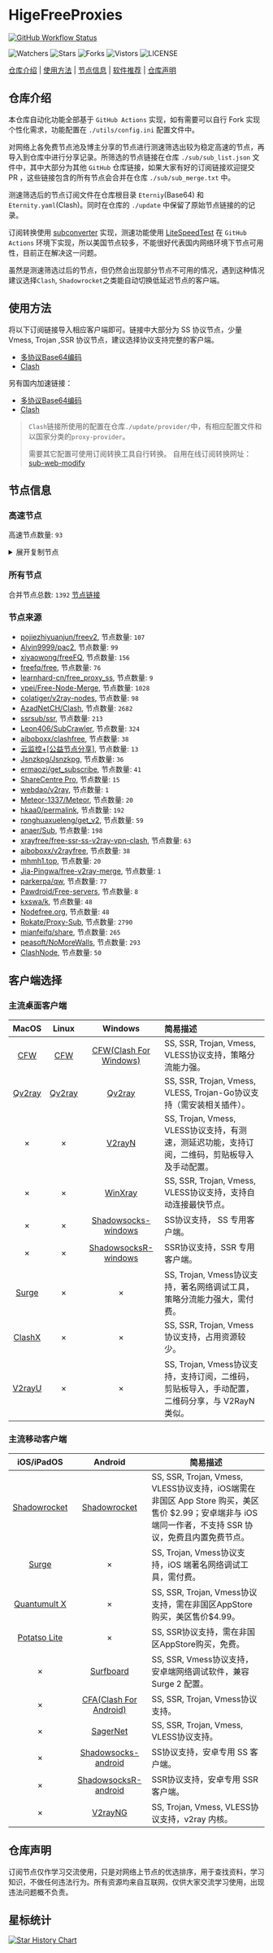 # HigeFreeProxies
[![GitHub Workflow Status](https://github.com/baipiao250/HigeFreeProxies/actions/workflows/get-proxies.yml/badge.svg)](https://github.com/baipiao250/HigeFreeProxies/actions/workflows/get-proxies.yml) 

![Watchers](https://img.shields.io/github/watchers/baipiao250/HigeFreeProxies) ![Stars](https://img.shields.io/github/stars/baipiao250/HigeFreeProxies) ![Forks](https://img.shields.io/github/forks/baipiao250/HigeFreeProxies) ![Vistors](https://visitor-badge.laobi.icu/badge?page_id=baipiao250.HigeFreeProxies) ![LICENSE](https://img.shields.io/badge/license-CC%20BY--SA%204.0-green.svg)

[仓库介绍](https://github.com/baipiao250/HigeFreeProxies#仓库介绍) | [使用方法](https://github.com/baipiao250/HigeFreeProxies#使用方法) | [节点信息](https://github.com/baipiao250/HigeFreeProxies#节点信息) | [软件推荐](https://github.com/baipiao250/HigeFreeProxies#客户端选择) | [仓库声明](https://github.com/baipiao250/HigeFreeProxies#仓库声明)

## 仓库介绍
本仓库自动化功能全部基于 `GitHub Actions` 实现，如有需要可以自行 Fork 实现个性化需求，功能配置在 `./utils/config.ini` 配置文件中。

对网络上各免费节点池及博主分享的节点进行测速筛选出较为稳定高速的节点，再导入到仓库中进行分享记录。所筛选的节点链接在仓库 `./sub/sub_list.json` 文件中，其中大部分为其他 `GitHub` 仓库链接，如果大家有好的订阅链接欢迎提交 PR ，这些链接包含的所有节点会合并在仓库 `./sub/sub_merge.txt` 中。

测速筛选后的节点订阅文件在仓库根目录 `Eterniy`(Base64) 和 `Eternity.yaml`(Clash)。同时在仓库的 `./update` 中保留了原始节点链接的的记录。

订阅转换使用 [subconverter](https://github.com/tindy2013/subconverter) 实现，测速功能使用 [LiteSpeedTest](https://github.com/xxf098/LiteSpeedTest) 在 `GitHub Actions` 环境下实现，所以美国节点较多，不能很好代表国内网络环境下节点可用性，目前正在解决这一问题。

虽然是测速筛选过后的节点，但仍然会出现部分节点不可用的情况，遇到这种情况建议选择`Clash`, `Shadowrocket`之类能自动切换低延迟节点的客户端。

## 使用方法
将以下订阅链接导入相应客户端即可。链接中大部分为 SS 协议节点，少量 Vmess, Trojan ,SSR 协议节点，建议选择协议支持完整的客户端。

- [多协议Base64编码](https://raw.githubusercontent.com/baipiao250/HigeFreeProxies/master/Eternity)
- [Clash](https://raw.githubusercontent.com/baipiao250/HigeFreeProxies/master/Eternity.yaml)

另有国内加速链接：

- [多协议Base64编码](https://fastly.jsdelivr.net/gh/baipiao250/HigeFreeProxies@master/Eternity)
- [Clash](https://fastly.jsdelivr.net/gh/baipiao250/HigeFreeProxies@master/Eternity.yaml)

>`Clash`链接所使用的配置在仓库`./update/provider/`中，有相应配置文件和以国家分类的`proxy-provider`。
>
>需要其它配置可使用订阅转换工具自行转换。
>自用在线订阅转换网址：[sub-web-modify](https://sub.v1.mk/)

## 节点信息
### 高速节点
高速节点数量: `93`
<details>
  <summary>展开复制节点</summary>

    vmess://eyJ2IjoiMiIsInBzIjoiSlBfQXphZE5ldF83MiIsImFkZCI6IjE2OC4xMzguMjA3LjY2IiwicG9ydCI6IjIxMzY1IiwidHlwZSI6Im5vbmUiLCJpZCI6IjkwNWY5OWIxLWU3YmEtNDVlMC1hZTRkLWIwZmZkZjBhZDI0NSIsImFpZCI6IjAiLCJuZXQiOiJ0Y3AiLCJwYXRoIjoiLyIsImhvc3QiOiIiLCJ0bHMiOiIifQ==
    vmess://eyJ2IjoiMiIsInBzIjoi8J+Hr/Cfh7Ug5pel5pysXzAxMjYwMzUiLCJhZGQiOiIxNTIuNzAuMTAzLjE5NSIsInBvcnQiOiIzNzIwNiIsInR5cGUiOiJub25lIiwiaWQiOiJmZjNmZDA3OC05OWI1LTQ2YjYtOGNkNS1kNDhmZjI3MTcxOWEiLCJhaWQiOiIwIiwibmV0Ijoid3MiLCJwYXRoIjoiLyIsImhvc3QiOiIiLCJ0bHMiOiIifQ==
    trojan://c19d1432-8b3e-4818-8837-3d160cf65908@138.2.45.243:443?allowInsecure=1#JP_AzadNet_77
    vmess://eyJ2IjoiMiIsInBzIjoi8J+HuPCfh6wgW1ZNZXNzXSDwn4e48J+HrCBTR+OAkOS7mOi0ueaOqOiNkO+8mmh0dHBzLy90dC5zYnMvdmlw44CRIDMiLCJhZGQiOiJzZzEtdi5zc2htYXgueHl6IiwicG9ydCI6IjgwIiwidHlwZSI6Im5vbmUiLCJpZCI6ImE3MmJkN2E3LTczMmQtNDZjMS04Mjc0LWJmMTZiY2EzMGU3OCIsImFpZCI6IjAiLCJuZXQiOiJ3cyIsInBhdGgiOiIvdm1lc3MiLCJob3N0Ijoic2cxLXYuc3NobWF4Lnh5eiIsInRscyI6IiJ9
    vmess://eyJ2IjoiMiIsInBzIjoi8J+HuPCfh6wgW1ZNZXNzXSDwn4e48J+HrCBTR+OAkOS7mOi0ueaOqOiNkO+8mmh0dHBzLy90dC5zYnMvdmlw44CRIDQiLCJhZGQiOiIxNzIuMTA0LjE2Ny4yNDAiLCJwb3J0IjoiNzIwNCIsInR5cGUiOiJub25lIiwiaWQiOiI5YzUyNzc2Yi00YjAxLTRhZTYtOWY3ZC0yNWNkNDcyNWUxM2MiLCJhaWQiOiIwIiwibmV0Ijoid3MiLCJwYXRoIjoiL3NnMSIsImhvc3QiOiIiLCJ0bHMiOiIifQ==
    trojan://shenmegui@37.123.196.225:28893?allowInsecure=1#HK_37.123.196.225_01212023d0d3-28trojan
    vmess://eyJ2IjoiMiIsInBzIjoiSlBfQXphZE5ldF83OCIsImFkZCI6IjE0MS4xNDcuMTg1LjEwMCIsInBvcnQiOiIxOTA0OCIsInR5cGUiOiJub25lIiwiaWQiOiJjMWFjMzU3ZC0zNjE5LTQzYWUtZGJmNS1kMjAxYTVhODJiMjciLCJhaWQiOiIwIiwibmV0IjoidGNwIiwicGF0aCI6Ii8iLCJob3N0IjoiIiwidGxzIjoiIn0=
    ss://YWVzLTI1Ni1jZmI6ZUlXMERuazY5NDU0ZTZuU3d1c3B2OURtUzIwMXRRMEQ@139.162.5.19:8099#SG_AzadNet_12
    vmess://eyJ2IjoiMiIsInBzIjoiU0dfQXphZE5ldF8yOSIsImFkZCI6IjEyOS4xNTAuNDQuNjQiLCJwb3J0IjoiNDYwNzUiLCJ0eXBlIjoibm9uZSIsImlkIjoiZGEyNTdlNzMtZjAyYi00NWFiLTk5MTYtN2JhZjE1NGM0N2EzIiwiYWlkIjoiMCIsIm5ldCI6IndzIiwicGF0aCI6Ii9qaG5kc21sYW5qMTEyMjMiLCJob3N0IjoiIiwidGxzIjoiIn0=
    vmess://eyJ2IjoiMiIsInBzIjoi8J+HsPCfh7cg6Z+p5Zu9XzAxMjIwNDYiLCJhZGQiOiIxNS4xNjUuMjAzLjE4OSIsInBvcnQiOiI0MjI2OSIsInR5cGUiOiJub25lIiwiaWQiOiIxZTI1ZTZkYy1mODk1LTRjOTYtZjk2My1jNWUwZTEwYzE3YWQiLCJhaWQiOiIwIiwibmV0IjoidGNwIiwicGF0aCI6Ii9qaG5kc21sYW5qMTEyMjMiLCJob3N0IjoiIiwidGxzIjoiIn0=
    vmess://eyJ2IjoiMiIsInBzIjoi8J+HuPCfh6wg5paw5Yqg5Z2hXzAxMjYwOTkiLCJhZGQiOiIxMy4yMTMuNDUuMTcyIiwicG9ydCI6IjI2NzA0IiwidHlwZSI6Im5vbmUiLCJpZCI6Ijk1YWIwYWU4LTYzYTQtNGYxNy1jZDYwLWZkMTdkNTc5NDg5YSIsImFpZCI6IjAiLCJuZXQiOiJ0Y3AiLCJwYXRoIjoiL2pobmRzbWxhbmoxMTIyMyIsImhvc3QiOiIiLCJ0bHMiOiIifQ==
    vmess://eyJ2IjoiMiIsInBzIjoi8J+HsPCfh7cg6Z+p5Zu9XzAxMjYwMTEiLCJhZGQiOiIxMy4xMjUuMjM3LjExMiIsInBvcnQiOiI0NTg2OSIsInR5cGUiOiJub25lIiwiaWQiOiI2Y2E5NjM1MS1kNGNlLTQ4ZDMtZTAyZC03YWJlN2M0ZjU0ZmUiLCJhaWQiOiIwIiwibmV0IjoidGNwIiwicGF0aCI6Ii9qaG5kc21sYW5qMTEyMjMiLCJob3N0IjoiIiwidGxzIjoiIn0=
    vmess://eyJ2IjoiMiIsInBzIjoi8J+HuPCfh6wg5paw5Yqg5Z2hXzAxMjY3MTciLCJhZGQiOiIxNzYuOTcuNjQuMTk4IiwicG9ydCI6IjQ0MyIsInR5cGUiOiJub25lIiwiaWQiOiI2NDE2ZjhjNi04ZGIxLTRiNTktYTBhZi0wOWQ1OGQ3ZWIxOWIiLCJhaWQiOiIwIiwibmV0Ijoid3MiLCJwYXRoIjoiLyIsImhvc3QiOiIiLCJ0bHMiOiIifQ==
    vmess://eyJ2IjoiMiIsInBzIjoi8J+Hr/Cfh7Ug5pel5pysXzAxMjYxMzAiLCJhZGQiOiI1Mi4xOTIuMzQuMjMxIiwicG9ydCI6IjQyODczIiwidHlwZSI6Im5vbmUiLCJpZCI6IjhlN2RiYzVjLWRiZmQtNDhiMS05NmY5LWU3NDE2ZTY3NTJjMSIsImFpZCI6IjAiLCJuZXQiOiJ0Y3AiLCJwYXRoIjoiLyIsImhvc3QiOiIiLCJ0bHMiOiIifQ==
    vmess://eyJ2IjoiMiIsInBzIjoi8J+HsPCfh7cg6Z+p5Zu9XzAxMjYwNDMiLCJhZGQiOiIzLjM4LjE5MC40IiwicG9ydCI6IjQyOTk2IiwidHlwZSI6Im5vbmUiLCJpZCI6IjhiM2RhYWVlLWY0YTktNDU3OS1lMjZhLTcyYTBmNjRjZDNiYSIsImFpZCI6IjAiLCJuZXQiOiJ0Y3AiLCJwYXRoIjoiLyIsImhvc3QiOiIiLCJ0bHMiOiIifQ==
    ss://YWVzLTI1Ni1nY206Y2RCSURWNDJEQ3duZklO@85.208.108.94:8118#JP_AzadNet_83
    ss://YWVzLTI1Ni1nY206Rm9PaUdsa0FBOXlQRUdQ@85.208.108.93:7306#JP_AzadNet_30
    vmess://eyJ2IjoiMiIsInBzIjoi8J+HsPCfh7cg6Z+p5Zu9XzAxMjEwMzQiLCJhZGQiOiIzLjM0Ljk3LjE4NCIsInBvcnQiOiI1NjAxNiIsInR5cGUiOiJub25lIiwiaWQiOiIwNGI3ZDExZi00ZjQ4LTRhM2EtYWJjYy0yMTRkMTAzMjFhODEiLCJhaWQiOiIwIiwibmV0IjoidGNwIiwicGF0aCI6Ii8iLCJob3N0IjoiIiwidGxzIjoiIn0=
    vmess://eyJ2IjoiMiIsInBzIjoi8J+HuPCfh6wg5paw5Yqg5Z2hXzAxMjYxMDIiLCJhZGQiOiIxMzguMi43OC4xOTIiLCJwb3J0IjoiMTA1MTIiLCJ0eXBlIjoibm9uZSIsImlkIjoiNTg3ODFlZWUtYmFiYS02NjY2LWJhYmEtMmNhMGFkYTY1NjhiIiwiYWlkIjoiMCIsIm5ldCI6InRjcCIsInBhdGgiOiIvIiwiaG9zdCI6IiIsInRscyI6IiJ9
    vmess://eyJ2IjoiMiIsInBzIjoi8J+HuPCfh6wg5paw5Yqg5Z2hXzAxMjYwOTEiLCJhZGQiOiIxMTguMTA3LjU3LjE4MCIsInBvcnQiOiIyNzU0MiIsInR5cGUiOiJub25lIiwiaWQiOiIwYzg4YjVmZS1iMTliLTRiMTctOWFiYi05OWEwODI0ZDA0ZjEiLCJhaWQiOiIwIiwibmV0IjoidGNwIiwicGF0aCI6Ii8iLCJob3N0IjoiIiwidGxzIjoiIn0=
    ss://YWVzLTI1Ni1nY206UENubkg2U1FTbmZvUzI3@85.208.108.58:8090#JP_AzadNet_27
    ss://YWVzLTI1Ni1nY206UmV4bkJnVTdFVjVBRHhH@85.208.108.90:7001#JP_AzadNet_109
    ss://YWVzLTI1Ni1nY206WTZSOXBBdHZ4eHptR0M@85.208.108.22:8888#JP_AzadNet_53
    ss://YWVzLTI1Ni1nY206UmV4bkJnVTdFVjVBRHhH@85.208.108.18:7001#JP_AzadNet_23
    ss://YWVzLTI1Ni1nY206ZzVNZUQ2RnQzQ1dsSklk@85.208.108.59:5003#JP_AzadNet_48
    ss://YWVzLTI1Ni1nY206WTZSOXBBdHZ4eHptR0M@85.208.108.60:3306#JP_AzadNet_24
    trojan://a3278882-3614-39cf-a3d6-faefa8c910ab@hk-b.xiaohouzi.club:10105?allowInsecure=1&sni=hk-b.xiaohouzi.club#%F0%9F%87%AD%F0%9F%87%B0%20A----a%E9%A6%99%E6%B8%AF%E7%9B%B4%E8%BF%9E01
    ss://YWVzLTI1Ni1nY206VEV6amZBWXEySWp0dW9T@85.208.108.21:6697#JP_AzadNet_81
    ss://YWVzLTI1Ni1nY206WTZSOXBBdHZ4eHptR0M@85.208.108.19:5000#JP_AzadNet_110
    ss://YWVzLTI1Ni1jZmI6ZUlXMERuazY5NDU0ZTZuU3d1c3B2OURtUzIwMXRRMEQ@139.162.41.174:8099#SG_AzadNet_7
    trojan://64de1de7-e3bb-3dc4-ab04-d1e601e18ac5@hk-b.xiaohouzi.club:10105?allowInsecure=1&sni=hk-b.xiaohouzi.club#%F0%9F%87%AD%F0%9F%87%B0%20%5BTrojan%5D%20%F0%9F%87%AD%F0%9F%87%B0%20HK%E3%80%90%E4%BB%98%E8%B4%B9%E6%8E%A8%E8%8D%90%EF%BC%9Ahttps%2F%2Ftt.sbs%2Fvip%E3%80%91
    vmess://eyJ2IjoiMiIsInBzIjoiSEtfQXphZE5ldF8yMyIsImFkZCI6IjQzLjE1NC4zNC40OSIsInBvcnQiOiIyMzE4MyIsInR5cGUiOiJub25lIiwiaWQiOiJiNDAyYTRhZi0yODVhLTQ2M2UtYzNhNy01M2Y5MWVmZGVjNzgiLCJhaWQiOiIwIiwibmV0IjoidGNwIiwicGF0aCI6Ii8iLCJob3N0IjoiaGstYi54aWFvaG91emkuY2x1YiIsInRscyI6IiJ9
    vmess://eyJ2IjoiMiIsInBzIjoiU0dfQXphZE5ldF8yIiwiYWRkIjoiMTM5Ljk5LjkxLjk1IiwicG9ydCI6IjQ0MyIsInR5cGUiOiJub25lIiwiaWQiOiJjMDE1NjQ1MS00ZWZiLTQ1ZTItODRmYy04ZDMxNWM0NjUwZGIiLCJhaWQiOiIzMiIsIm5ldCI6InRjcCIsInBhdGgiOiIvIiwiaG9zdCI6ImhrLWIueGlhb2hvdXppLmNsdWIiLCJ0bHMiOiIifQ==
    ss://Y2hhY2hhMjAtaWV0Zi1wb2x5MTMwNTpHIXlCd1BXSDNWYW8@148.66.56.99:800#HK_AzadNet_7
    vmess://eyJ2IjoiMiIsInBzIjoi8J+HsPCfh7cg6Z+p5Zu9XzAxMjYwMTMiLCJhZGQiOiIzLjM0LjIuODQiLCJwb3J0IjoiNTI1NTQiLCJ0eXBlIjoibm9uZSIsImlkIjoiOTIwMDJkNDctNTgxNS00YTcxLTk0OWYtYjJhZjE3NDMyMjQ4IiwiYWlkIjoiMCIsIm5ldCI6InRjcCIsInBhdGgiOiIvIiwiaG9zdCI6ImhrLWIueGlhb2hvdXppLmNsdWIiLCJ0bHMiOiIifQ==
    vmess://eyJ2IjoiMiIsInBzIjoi8J+HsPCfh7cg6Z+p5Zu9XzAxMjYwNDAiLCJhZGQiOiIxMy4yMDkuNzIuODciLCJwb3J0IjoiMzYxNDUiLCJ0eXBlIjoibm9uZSIsImlkIjoiMTZhM2JjNWEtYTIyYy00MDkxLWJkOTAtMzE0ZTg3MTc1ZjBhIiwiYWlkIjoiMCIsIm5ldCI6InRjcCIsInBhdGgiOiIvIiwiaG9zdCI6ImhrLWIueGlhb2hvdXppLmNsdWIiLCJ0bHMiOiIifQ==
    trojan://0c6a3341e8d5ab17@103.172.116.196:3389?allowInsecure=1#SG_103.172.116.196_011320236f78-36trojan
    vmess://eyJ2IjoiMiIsInBzIjoi8J+HsPCfh7cg6Z+p5Zu9XzAxMjYwMTgiLCJhZGQiOiIzLjM1LjEzNC4yMCIsInBvcnQiOiI0NDYyOCIsInR5cGUiOiJub25lIiwiaWQiOiI4ZWM3OGY1NC0wNTFiLTRhZjAtODMyNC0wZDkyNWM3NGM1ZTAiLCJhaWQiOiIwIiwibmV0IjoidGNwIiwicGF0aCI6Ii8iLCJob3N0IjoiIiwidGxzIjoiIn0=
    ss://YWVzLTI1Ni1jZmI6YW1hem9uc2tyMDU@43.201.19.179:443#%F0%9F%87%B0%F0%9F%87%B7%20_KR_%E9%9F%A9%E5%9B%BD%202
    ss://YWVzLTI1Ni1jZmI6YW1hem9uc2tyMDU@13.215.51.220:443#%F0%9F%87%B8%F0%9F%87%AC%20_SG_%E6%96%B0%E5%8A%A0%E5%9D%A1_1
    ssr://c2ctYW0zLmVxc3Vuc2hpbmUuY29tOjMyMDAxOm9yaWdpbjphZXMtMjU2LWNmYjp0bHMxLjJfdGlja2V0X2F1dGg6TTJjd1pFaHNTMDFGLz9ncm91cD1VMU5TVUhKdmRtbGtaWEkmcmVtYXJrcz04Si1IdVBDZmg2d2c1cGF3NVlxZzVaMmhJREF3TXcmb2Jmc3BhcmFtPSZwcm90b3BhcmFtPQ
    vmess://eyJ2IjoiMiIsInBzIjoi8J+Hr/Cfh7Ug5pel5pysXzAxMjYwMjMiLCJhZGQiOiIxMDMuMjU0Ljc0LjI5IiwicG9ydCI6IjQ2NDg2IiwidHlwZSI6Im5vbmUiLCJpZCI6ImRmZDAwOTgxLTZlMDQtNDkyYi1hYmU5LWI4YzBjODkzYmQyMSIsImFpZCI6IjAiLCJuZXQiOiJ0Y3AiLCJwYXRoIjoiLyIsImhvc3QiOiIiLCJ0bHMiOiIifQ==
    vmess://eyJ2IjoiMiIsInBzIjoi8J+HuPCfh6wg5paw5Yqg5Z2hXzAxMjY3MTgiLCJhZGQiOiJzZzAzLnd4ZnoubWwiLCJwb3J0IjoiNDMxMjciLCJ0eXBlIjoibm9uZSIsImlkIjoiMmQ5NTdhMDUtYTFiMy00ODNkLWU2ODQtMWIyMzJlNGEwZjMxIiwiYWlkIjoiMCIsIm5ldCI6InRjcCIsInBhdGgiOiIvIiwiaG9zdCI6InNnMDMud3hmei5tbCIsInRscyI6IiJ9
    vmess://eyJ2IjoiMiIsInBzIjoi8J+HrfCfh7Ag6aaZ5rivXzAxMjY3MzUiLCJhZGQiOiJpcGxjLWhrLjE5OTkxMzE0Lnh5eiIsInBvcnQiOiIxMDAxMyIsInR5cGUiOiJub25lIiwiaWQiOiJmNzA3MmRhNS03OGE4LTQ3NWQtODIxZi1kZDlmZWIzYmU1NTUiLCJhaWQiOiIwIiwibmV0IjoidGNwIiwicGF0aCI6Ii8iLCJob3N0IjoiaXBsYy1oay4xOTk5MTMxNC54eXoiLCJ0bHMiOiIifQ==
    vmess://eyJ2IjoiMiIsInBzIjoi8J+HrfCfh7AgMS45N3xISyB5b3V0dWJl6Zi/5Lyf56eR5oqAIDciLCJhZGQiOiJjZi15ZC1kbnMuc2hhcmVjZW50cmUub25saW5lIiwicG9ydCI6IjQ0MyIsInR5cGUiOiJub25lIiwiaWQiOiIyMGU5Mjg4MS01ZmI0LTRiMDUtYmM3Ny01NzkyOTQ3NmRjNjkiLCJhaWQiOiIwIiwibmV0Ijoid3MiLCJwYXRoIjoiL3NoaXJrZXIiLCJob3N0IjoiaGstZ2NvcmUuc2hhcmVjZW50cmUub25saW5lIiwidGxzIjoidGxzIn0=
    vmess://eyJ2IjoiMiIsInBzIjoi8J+HuvCfh7gg576O5Zu9XzAxMjYxMTQiLCJhZGQiOiIxNzMuMjA4LjI0Mi4yMjYiLCJwb3J0IjoiODAiLCJ0eXBlIjoibm9uZSIsImlkIjoiMzc0MGNjMjYtYmQ5NC00NDlkLWFiZDEtM2RhZDZjMDg1NTNmIiwiYWlkIjoiMCIsIm5ldCI6IndzIiwicGF0aCI6Ii8iLCJob3N0IjoiIiwidGxzIjoiIn0=
    vmess://eyJ2IjoiMiIsInBzIjoi8J+HuvCfh7gg576O5Zu9XzAxMjYxODY5IiwiYWRkIjoiMTcyLjY0LjE1NC4xMDIiLCJwb3J0IjoiNDQzIiwidHlwZSI6Im5vbmUiLCJpZCI6IjVmNjRmYTY1LTdiMTQtNDljNS05NTRkLWFhMTVjNmJmY2FjZCIsImFpZCI6IjAiLCJuZXQiOiJ3cyIsInBhdGgiOiIvZG9uZ3RhaXdhbmcuY29tIiwiaG9zdCI6ImNsYXNoNi5zc3ItZnJlZS54eXoiLCJ0bHMiOiJ0bHMifQ==
    vmess://eyJ2IjoiMiIsInBzIjoi8J+HuvCfh7gg576O5Zu9XzAxMjYxODcyIiwiYWRkIjoiMTcyLjY0LjE1My4xNTAiLCJwb3J0IjoiNDQzIiwidHlwZSI6Im5vbmUiLCJpZCI6IjVmNjRmYTY1LTdiMTQtNDljNS05NTRkLWFhMTVjNmJmY2FjZCIsImFpZCI6IjAiLCJuZXQiOiJ3cyIsInBhdGgiOiIvZG9uZ3RhaXdhbmcuY29tIiwiaG9zdCI6ImNsYXNoNi5zc3ItZnJlZS54eXoiLCJ0bHMiOiJ0bHMifQ==
    vmess://eyJ2IjoiMiIsInBzIjoi8J+HuvCfh7ggVVPjgJDku5jotLnmjqjojZDvvJpodHRwcy8vdHQuc2JzL3ZpcOOAkSAxOCIsImFkZCI6Im9wbGcxLnpodWppY24yLmNvbSIsInBvcnQiOiI0NDMiLCJ0eXBlIjoibm9uZSIsImlkIjoiNTZhMjE4OGItMmFiNy00MDJjLWI5YjgtMzQ4NDdmZGYwOTU4IiwiYWlkIjoiMCIsIm5ldCI6IndzIiwicGF0aCI6Ii81UU5ST1NSViIsImhvc3QiOiJvcGxnMS56aHVqaWNuMi5jb20iLCJ0bHMiOiJ0bHMifQ==
    vmess://eyJ2IjoiMiIsInBzIjoi8J+HuvCfh7gg576O5Zu9KOayueeuoeegtOino+i1hOa6kOWQmykgMzciLCJhZGQiOiIxNzIuNjcuMTY0LjEyMyIsInBvcnQiOiI0NDMiLCJ0eXBlIjoibm9uZSIsImlkIjoiYzVhMmQ3YjgtYmY4NC00Zjk3LTg1NzctYjliODdmMmJhYWY3IiwiYWlkIjoiMCIsIm5ldCI6IndzIiwicGF0aCI6Ii9BVUlLTjhBVSIsImhvc3QiOiJvcGxnMS5jZmNkbjIueHl6IiwidGxzIjoidGxzIn0=
    vmess://eyJ2IjoiMiIsInBzIjoi8J+HuvCfh7ggaHR0cHMvL2dpdGh1Yi5jb20vQWx2aW45OTk5L25ldy1wYWMvd2lraSBjbGFzaCBpcDEg5rSb5p2J55+2MS0xMENETiIsImFkZCI6IjE0MS4xMDEuMTE1LjMwIiwicG9ydCI6IjQ0MyIsInR5cGUiOiJub25lIiwiaWQiOiI0MGQ0OTZhNi1jZWViLTQwOTYtYmFlYi00Y2M1MmIyMDU2MjEiLCJhaWQiOiIwIiwibmV0Ijoid3MiLCJwYXRoIjoiL0VDVENKMERGIiwiaG9zdCI6ImxnMS50cnVtcDIwMjMudXMiLCJ0bHMiOiJ0bHMifQ==
    vmess://eyJ2IjoiMiIsInBzIjoi8J+HuvCfh7ggaHR0cHMvL2dpdGh1Yi5jb20vQWx2aW45OTk5L25ldy1wYWMvd2lraSBjbGFzaCBpcDEg5rSb5p2J55+2MS0xMkNETiIsImFkZCI6IjE5MC45My4yNDQuMiIsInBvcnQiOiI0NDMiLCJ0eXBlIjoibm9uZSIsImlkIjoiNDBkNDk2YTYtY2VlYi00MDk2LWJhZWItNGNjNTJiMjA1NjIxIiwiYWlkIjoiMCIsIm5ldCI6IndzIiwicGF0aCI6Ii9FQ1RDSjBERiIsImhvc3QiOiJsZzEudHJ1bXAyMDIzLnVzIiwidGxzIjoidGxzIn0=
    vmess://eyJ2IjoiMiIsInBzIjoi8J+HuvCfh7ggLee+juWbvS0xNi4xNjMuOTUuMTI3IiwiYWRkIjoiMTYuMTYzLjk1LjEyNyIsInBvcnQiOiIzMjgyNSIsInR5cGUiOiJub25lIiwiaWQiOiI0Y2Q2OWY1Mi00NDQxLTQ0ZWItZDRmNC1mYWE5NzdkNmQ0NzYiLCJhaWQiOiIwIiwibmV0IjoidGNwIiwicGF0aCI6Ii9FQ1RDSjBERiIsImhvc3QiOiJsZzEudHJ1bXAyMDIzLnVzIiwidGxzIjoiIn0=
    vmess://eyJ2IjoiMiIsInBzIjoi8J+HuvCfh7gg576O5Zu9KOayueeuoeegtOino+i1hOa6kOWQmykgMzQiLCJhZGQiOiIxOTguNDEuMjA4LjIwMCIsInBvcnQiOiI4MCIsInR5cGUiOiJub25lIiwiaWQiOiJjNjc0N2RhNC1mYjJlLTRhMmEtYmRiNy04NjE0YmRkNmIwYjMiLCJhaWQiOiIwIiwibmV0Ijoid3MiLCJwYXRoIjoiL3NzaGtpdC8xNzM2OTYwMTExLzYzYjFhZjdhNWY0M2YvIiwiaG9zdCI6InNnMy12MnJheS5zc2hraXQub3JnIiwidGxzIjoiIn0=
    vmess://eyJ2IjoiMiIsInBzIjoi8J+HuvCfh7gg576O5Zu9KOayueeuoeegtOino+i1hOa6kOWQmykgMjAiLCJhZGQiOiIyMDkuMjA5LjExMi4yNyIsInBvcnQiOiI0NDMiLCJ0eXBlIjoibm9uZSIsImlkIjoiYzhiZWM4OTktNTQzNS00ZjU5LWE0MDYtOTgzNzA5MGVmZWNiIiwiYWlkIjoiMCIsIm5ldCI6IndzIiwicGF0aCI6Ii9zZHgudXMiLCJob3N0IjoiamhydXMwMS5pZjY4LmNvbSIsInRscyI6InRscyJ9
    vmess://eyJ2IjoiMiIsInBzIjoi8J+HuvCfh7gg576O5Zu9XzAxMjIxODEiLCJhZGQiOiIxOC4yMzYuMTE4LjgyIiwicG9ydCI6IjQ3MTU3IiwidHlwZSI6Im5vbmUiLCJpZCI6IjNjY2IxMmJjLTI3MTYtNGRhNi1jZmI1LTU5NWQ3YmViMmMyMCIsImFpZCI6IjAiLCJuZXQiOiJ0Y3AiLCJwYXRoIjoiL3NkeC51cyIsImhvc3QiOiJqaHJ1czAxLmlmNjguY29tIiwidGxzIjoiIn0=
    vmess://eyJ2IjoiMiIsInBzIjoi8J+HuvCfh7gg576O5Zu9KOayueeuoeegtOino+i1hOa6kOWQmykgMzYiLCJhZGQiOiIxOTguNDEuMjAzLjUiLCJwb3J0IjoiNDQzIiwidHlwZSI6Im5vbmUiLCJpZCI6IjQ2MTI2MThjLTI0Y2QtNDM3OS05OTI0LWNmZGYzZDYxZmE1YSIsImFpZCI6IjAiLCJuZXQiOiJ3cyIsInBhdGgiOiIvSVlLTEQ1M00iLCJob3N0Ijoib3BmcjEudjJyYXlmcmVlMS54eXoiLCJ0bHMiOiJ0bHMifQ==
    vmess://eyJ2IjoiMiIsInBzIjoi8J+HuvCfh7ggaHR0cHMvL2dpdGh1Yi5jb20vQWx2aW45OTk5L25ldy1wYWMvd2lraSBjbGFzaCBpcDEg5rSb5p2J55+2Mi00Q0ROIiwiYWRkIjoiMjAzLjMwLjE5MC4xOTEiLCJwb3J0IjoiNDQzIiwidHlwZSI6Im5vbmUiLCJpZCI6IjU2YTIxODhiLTJhYjctNDAyYy1iOWI4LTM0ODQ3ZmRmMDk1OCIsImFpZCI6IjAiLCJuZXQiOiJ3cyIsInBhdGgiOiIvNVFOUk9TUlYiLCJob3N0Ijoib3BsZzEuemh1amljbjIuY29tIiwidGxzIjoidGxzIn0=
    vmess://eyJ2IjoiMiIsInBzIjoi8J+HuvCfh7gg576O5Zu9XzAxMjY4MTQiLCJhZGQiOiI2OS44Ny4yMTYuMTczIiwicG9ydCI6IjY1NTI5IiwidHlwZSI6Im5vbmUiLCJpZCI6ImNkOGE4YzNjLTYxNDMtNGM1ZC1hYjgwLTI0MDY1YzIyYmM5ZSIsImFpZCI6IjAiLCJuZXQiOiJ3cyIsInBhdGgiOiIvIiwiaG9zdCI6IiIsInRscyI6IiJ9
    ss://Y2hhY2hhMjAtaWV0Zi1wb2x5MTMwNTpHIXlCd1BXSDNWYW8@5.188.0.151:800#US_AzadNet_272
    ss://YWVzLTI1Ni1nY206WEtGS2wyclVMaklwNzQ@167.88.61.119:8009#US_AzadNet_115
    ss://YWVzLTI1Ni1nY206a0RXdlhZWm9UQmNHa0M0@38.114.114.104:8881#US_AzadNet_234
    ss://YWVzLTI1Ni1nY206a0RXdlhZWm9UQmNHa0M0@38.91.102.125:8881#US_AzadNet_344
    ss://Y2hhY2hhMjAtaWV0Zi1wb2x5MTMwNTpHIXlCd1BXSDNWYW8@38.68.134.196:806#US_AzadNet_68
    ss://YWVzLTI1Ni1nY206UENubkg2U1FTbmZvUzI3@38.75.136.34:8090#US_AzadNet_22
    ss://YWVzLTI1Ni1nY206Y2RCSURWNDJEQ3duZklO@38.68.134.9:8119#US_AzadNet_30
    ss://YWVzLTI1Ni1nY206UENubkg2U1FTbmZvUzI3@38.143.66.55:8091#US_AzadNet_17
    ss://YWVzLTI1Ni1nY206ZmFCQW9ENTRrODdVSkc3@167.88.62.62:2375#US_AzadNet_131
    vmess://eyJ2IjoiMiIsInBzIjoi5pyq55+lXzAxMjYyMDQiLCJhZGQiOiIxNDEuMTAxLjExNC4xNTAiLCJwb3J0IjoiNDQzIiwidHlwZSI6Im5vbmUiLCJpZCI6IjVmNjRmYTY1LTdiMTQtNDljNS05NTRkLWFhMTVjNmJmY2FjZCIsImFpZCI6IjAiLCJuZXQiOiJ3cyIsInBhdGgiOiIvZG9uZ3RhaXdhbmcuY29tIiwiaG9zdCI6ImNsYXNoNi5zc3ItZnJlZS54eXoiLCJ0bHMiOiJ0bHMifQ==
    vmess://eyJ2IjoiMiIsInBzIjoi8J+HuvCfh7ggaHR0cHMvL2dpdGh1Yi5jb20vQWx2aW45OTk5L25ldy1wYWMvd2lraSBjbGFzaCBpcDEg5rSb5p2J55+2NC0xIiwiYWRkIjoid3Z2d3cuY29tIiwicG9ydCI6IjQ0MyIsInR5cGUiOiJub25lIiwiaWQiOiJjNWEyZDdiOC1iZjg0LTRmOTctODU3Ny1iOWI4N2YyYmFhZjciLCJhaWQiOiIwIiwibmV0Ijoid3MiLCJwYXRoIjoiL0FVSUtOOEFVIiwiaG9zdCI6Im9wbGcxLmNmY2RuMi54eXoiLCJ0bHMiOiJ0bHMifQ==
    vmess://eyJ2IjoiMiIsInBzIjoi8J+Hq/Cfh7cg5rOV5Zu9XzAxMjYxMDciLCJhZGQiOiIxNDEuMTEuNDUuMTE2IiwicG9ydCI6IjU0NDQ0IiwidHlwZSI6Im5vbmUiLCJpZCI6ImQ4N2IwN2RiLTkxOWUtNDRkOC1lYWYwLWVlNjE0OGY2Yzg3MSIsImFpZCI6IjAiLCJuZXQiOiJ3cyIsInBhdGgiOiIvIiwiaG9zdCI6IiIsInRscyI6IiJ9
    vmess://eyJ2IjoiMiIsInBzIjoi8J+HuvCfh7ggaHR0cHMvL2dpdGh1Yi5jb20vQWx2aW45OTk5L25ldy1wYWMvd2lraSBjbGFzaCBpcDEg5rSb5p2J55+2MS05Q0ROIiwiYWRkIjoiMTg1LjE2Mi4yMjguMjI4IiwicG9ydCI6IjQ0MyIsInR5cGUiOiJub25lIiwiaWQiOiI0MGQ0OTZhNi1jZWViLTQwOTYtYmFlYi00Y2M1MmIyMDU2MjEiLCJhaWQiOiIwIiwibmV0Ijoid3MiLCJwYXRoIjoiL0VDVENKMERGIiwiaG9zdCI6ImxnMS50cnVtcDIwMjMudXMiLCJ0bHMiOiJ0bHMifQ==
    vmess://eyJ2IjoiMiIsInBzIjoi8J+HqfCfh6og5b635Zu9XzAxMjQwMzMiLCJhZGQiOiIxODUuMTEwLjE5MS4xOTkiLCJwb3J0IjoiNDMwODIiLCJ0eXBlIjoibm9uZSIsImlkIjoiOWUyMjQ2NzUtNmE3OS00NGQ0LWRlZjQtOGI4YjU4OTZmNzlmIiwiYWlkIjoiMCIsIm5ldCI6InRjcCIsInBhdGgiOiIvRUNUQ0owREYiLCJob3N0IjoibGcxLnRydW1wMjAyMy51cyIsInRscyI6IiJ9
    trojan://yxGY7A5MczQYg6UqSFx9u78V@188.40.236.127:443?allowInsecure=1#DE_188.40.236.127_01252023d94b-162trojan
    vmess://eyJ2IjoiMiIsInBzIjoiSU5fQXphZE5ldF8zIiwiYWRkIjoiNjguMTgzLjgzLjk0IiwicG9ydCI6IjU5NDc3IiwidHlwZSI6Im5vbmUiLCJpZCI6ImI4ZjZhNzFjLTY5MjUtNGU4NC1mYjkzLTZlNTRmOGQ5OGIyNSIsImFpZCI6IjAiLCJuZXQiOiJ3cyIsInBhdGgiOiIvIiwiaG9zdCI6IiIsInRscyI6IiJ9
    vmess://eyJ2IjoiMiIsInBzIjoiUlVfMTg1LjIyLjE1My4xNl8wMTI1MjAyM2Q5NGItMTQ5dm1lc3MiLCJhZGQiOiIxODUuMjIuMTUzLjE2IiwicG9ydCI6IjMxOTkwIiwidHlwZSI6Im5vbmUiLCJpZCI6ImE2YTM3ZTA0LTVlODEtNDRjOS1iZTUzLWJhYTNmZjQ2ZWI4YiIsImFpZCI6IjAiLCJuZXQiOiJ0Y3AiLCJwYXRoIjoiLyIsImhvc3QiOiIiLCJ0bHMiOiIifQ==
    vmess://eyJ2IjoiMiIsInBzIjoi8J+HuvCfh7ggaHR0cHMvL2dpdGh1Yi5jb20vQWx2aW45OTk5L25ldy1wYWMvd2lraSBjbGFzaCBpcDEg5rSb5p2J55+2Mi0zQ0ROIiwiYWRkIjoiMjMuMjI3LjM4LjM5IiwicG9ydCI6IjQ0MyIsInR5cGUiOiJub25lIiwiaWQiOiI1NmEyMTg4Yi0yYWI3LTQwMmMtYjliOC0zNDg0N2ZkZjA5NTgiLCJhaWQiOiIwIiwibmV0Ijoid3MiLCJwYXRoIjoiLzVRTlJPU1JWIiwiaG9zdCI6Im9wbGcxLnpodWppY24yLmNvbSIsInRscyI6InRscyJ9
    vmess://eyJ2IjoiMiIsInBzIjoi5pyq55+lXzAxMjYwODciLCJhZGQiOiIxOTguNDEuMjE1LjUiLCJwb3J0IjoiMjA4MiIsInR5cGUiOiJub25lIiwiaWQiOiI4YWNmMGNlYi01MTBhLTRmMDUtODE3NS1mNzdjNDY0ZDkwYWUiLCJhaWQiOiIwIiwibmV0Ijoid3MiLCJwYXRoIjoiL2FyaWVzIiwiaG9zdCI6Imt6LmNsb3VkZmxhcmUucXVlc3QiLCJ0bHMiOiIifQ==
    vmess://eyJ2IjoiMiIsInBzIjoi8J+HqfCfh6og5b635Zu9XzAxMjYwMzkiLCJhZGQiOiIzLjEyNS40Ny40OCIsInBvcnQiOiIxMTExMSIsInR5cGUiOiJub25lIiwiaWQiOiI3Y2I3Mjg4My05NjM1LTQ2ZWItODUzMS04ZDY5NzkyN2ZmMDQiLCJhaWQiOiIwIiwibmV0IjoidGNwIiwicGF0aCI6Ii9hcmllcyIsImhvc3QiOiJrei5jbG91ZGZsYXJlLnF1ZXN0IiwidGxzIjoiIn0=
    vmess://eyJ2IjoiMiIsInBzIjoi5pyq55+lXzAxMjYwODEiLCJhZGQiOiIxMDQuMTcuNzUuMTk1IiwicG9ydCI6IjgwIiwidHlwZSI6Im5vbmUiLCJpZCI6IjExMjg4NTAzLTRmNzktNDY1OS1hMDMzLWJmNTM4YWIxNDQ5OSIsImFpZCI6IjAiLCJuZXQiOiJ3cyIsInBhdGgiOiIvd2FmYS8iLCJob3N0IjoibGcuaXdhZmEudGsiLCJ0bHMiOiIifQ==
    vmess://eyJ2IjoiMiIsInBzIjoi8J+HrvCfh6kg5Y2w5bqm5bC86KW/5LqaXzAxMjYwMDciLCJhZGQiOiIxMDMuMTAyLjE1NC4xMDAiLCJwb3J0IjoiNTE0MjgiLCJ0eXBlIjoibm9uZSIsImlkIjoiNDljMWEzOWYtMjI4NC00NzlmLWY3NmItMGJhYmRmZjRiYzdlIiwiYWlkIjoiMCIsIm5ldCI6InRjcCIsInBhdGgiOiIvd2FmYS8iLCJob3N0IjoibGcuaXdhZmEudGsiLCJ0bHMiOiIifQ==
    vmess://eyJ2IjoiMiIsInBzIjoiR2V0QUZyZWVOb2RlLmNvbS1Tb2NpYWwtTWVkaWEiLCJhZGQiOiIxNzYuOTcuNzEuODQiLCJwb3J0IjoiMzg0NjUiLCJ0eXBlIjoibm9uZSIsImlkIjoiMkYwOTQ4NDUtRTJCRC1FQkY3LURFQjctOTk1OTkyNDM2RkFGIiwiYWlkIjoiMCIsIm5ldCI6IndzIiwicGF0aCI6Ii9zcGVlZHRlc3QiLCJob3N0IjoiVG9reW8udjJyYXkub25saW5lIiwidGxzIjoidGxzIn0=
    vmess://eyJ2IjoiMiIsInBzIjoi5pyq55+lXzAxMjYwODMiLCJhZGQiOiIxMDQuMTcuNzYuMTk1IiwicG9ydCI6IjgwIiwidHlwZSI6Im5vbmUiLCJpZCI6IjExMjg4NTAzLTRmNzktNDY1OS1hMDMzLWJmNTM4YWIxNDQ5OSIsImFpZCI6IjAiLCJuZXQiOiJ3cyIsInBhdGgiOiIvd2FmYS8iLCJob3N0IjoibGcuaXdhZmEudGsiLCJ0bHMiOiIifQ==
    vmess://eyJ2IjoiMiIsInBzIjoi8J+HqvCfh7og5qyn5rSyKOayueeuoeegtOino+i1hOa6kOWQmykgMzIiLCJhZGQiOiIxOTAuOTMuMjQ1LjQiLCJwb3J0IjoiNDQzIiwidHlwZSI6Im5vbmUiLCJpZCI6IjE3YjJhMzEzLTM3YTAtNDk0NS1hOGU0LWU2MzM3NTUwNmI0YSIsImFpZCI6IjAiLCJuZXQiOiJ3cyIsInBhdGgiOiIvQTJESk9QRlQiLCJob3N0IjoibGcxMC5jZmNkbjEueHl6IiwidGxzIjoidGxzIn0=
    ss://Y2hhY2hhMjAtaWV0Zi1wb2x5MTMwNTpHIXlCd1BXSDNWYW8@51.161.118.38:810#51.161.118.38810
    vmess://eyJ2IjoiMiIsInBzIjoi8J+Hq/Cfh7cg5rOV5Zu9XzAxMjQxMDYiLCJhZGQiOiIxNDEuOTQuMjYuODMiLCJwb3J0IjoiMjg3NTgiLCJ0eXBlIjoibm9uZSIsImlkIjoiMzJkODlhMmEtYjkzOC00YmU1LThlMjktMDZiODZkMjdiYjE0IiwiYWlkIjoiMCIsIm5ldCI6InRjcCIsInBhdGgiOiIvQTJESk9QRlQiLCJob3N0IjoibGcxMC5jZmNkbjEueHl6IiwidGxzIjoiIn0=
    ss://YWVzLTI1Ni1nY206WTZSOXBBdHZ4eHptR0M@38.75.136.21:5001#%E8%BF%99%E4%BA%9B%E8%8A%82%E7%82%B9%E5%8F%AA%E8%83%BD%E5%A4%87%E7%94%A8%E6%88%96%E8%80%85%E9%98%B2%E6%AD%A2%E5%A4%B1%E8%81%94%EF%BC%8C%E8%99%BD%E7%84%B6%E8%B4%A8%E9%87%8F%E5%B9%B6%E4%B8%8D%E6%98%AF%E5%BE%88%E5%A5%BD%EF%BC%8C%E4%B9%9F%E8%AF%B7%E4%BD%8E%E8%B0%83%E4%BD%BF%E7%94%A8%29%2019
    ss://YWVzLTI1Ni1nY206Y2RCSURWNDJEQ3duZklO@51.77.53.200:8118#PL_AzadNet_1
    ss://YWVzLTI1Ni1nY206WTZSOXBBdHZ4eHptR0M@54.36.174.181:5000#FR_AzadNet_3
    ss://YWVzLTI1Ni1nY206cEtFVzhKUEJ5VFZUTHRN@38.114.114.19:443#%E8%BF%99%E4%BA%9B%E8%8A%82%E7%82%B9%E5%8F%AA%E8%83%BD%E5%A4%87%E7%94%A8%E6%88%96%E8%80%85%E9%98%B2%E6%AD%A2%E5%A4%B1%E8%81%94%EF%BC%8C%E8%99%BD%E7%84%B6%E8%B4%A8%E9%87%8F%E5%B9%B6%E4%B8%8D%E6%98%AF%E5%BE%88%E5%A5%BD%EF%BC%8C%E4%B9%9F%E8%AF%B7%E4%BD%8E%E8%B0%83%E4%BD%BF%E7%94%A8%29%2044
    ss://YWVzLTI1Ni1nY206ZzVNZUQ2RnQzQ1dsSklk@38.75.136.135:5003#38.75.136.1355003
    ss://YWVzLTI1Ni1nY206Y2RCSURWNDJEQ3duZklO@38.143.66.99:8118#%E8%BF%99%E4%BA%9B%E8%8A%82%E7%82%B9%E5%8F%AA%E8%83%BD%E5%A4%87%E7%94%A8%E6%88%96%E8%80%85%E9%98%B2%E6%AD%A2%E5%A4%B1%E8%81%94%EF%BC%8C%E8%99%BD%E7%84%B6%E8%B4%A8%E9%87%8F%E5%B9%B6%E4%B8%8D%E6%98%AF%E5%BE%88%E5%A5%BD%EF%BC%8C%E4%B9%9F%E8%AF%B7%E4%BD%8E%E8%B0%83%E4%BD%BF%E7%94%A8%29%2046
    

</details>

### 所有节点
合并节点总数: `1392`
[节点链接](https://raw.githubusercontent.com/baipiao250/HigeFreeProxies/master/sub/sub_merge_base64.txt)

### 节点来源
- [pojiezhiyuanjun/freev2](https://github.com/pojiezhiyuanjun/freev2), 节点数量: `107`
- [Alvin9999/pac2](https://github.com/Alvin9999/pac2), 节点数量: `99`
- [xiyaowong/freeFQ](https://github.com/xiyaowong/freeFQ), 节点数量: `156`
- [freefq/free](https://github.com/freefq/free), 节点数量: `76`
- [learnhard-cn/free_proxy_ss](https://github.com/learnhard-cn/free_proxy_ss), 节点数量: `9`
- [vpei/Free-Node-Merge](https://github.com/vpei/Free-Node-Merge), 节点数量: `1028`
- [colatiger/v2ray-nodes](https://github.com/colatiger/v2ray-nodes), 节点数量: `98`
- [AzadNetCH/Clash](https://github.com/AzadNetCH/Clash), 节点数量: `2682`
- [ssrsub/ssr](https://github.com/ssrsub/ssr), 节点数量: `213`
- [Leon406/SubCrawler](https://github.com/Leon406/SubCrawler), 节点数量: `324`
- [aiboboxx/clashfree](https://github.com/aiboboxx/clashfree), 节点数量: `38`
- [云监控+[公益节点分享]](https://tz.fovi.tk), 节点数量: `13`
- [Jsnzkpg/Jsnzkpg](https://github.com/Jsnzkpg/Jsnzkpg), 节点数量: `36`
- [ermaozi/get_subscribe](https://github.com/ermaozi/get_subscribe), 节点数量: `41`
- [ShareCentre Pro](https://t.me/ShareCentrePro), 节点数量: `15`
- [webdao/v2ray](https://github.com/webdao/v2ray), 节点数量: `1`
- [Meteor-1337/Meteor](https://github.com/Meteor-1337/Meteor), 节点数量: `20`
- [hkaa0/permalink](https://github.com/hkaa0/permalink), 节点数量: `192`
- [ronghuaxueleng/get_v2](https://github.com/ronghuaxueleng/get_v2), 节点数量: `59`
- [anaer/Sub](https://github.com/anaer/Sub), 节点数量: `198`
- [xrayfree/free-ssr-ss-v2ray-vpn-clash](https://github.com/xrayfree/free-ssr-ss-v2ray-vpn-clash), 节点数量: `63`
- [aiboboxx/v2rayfree](https://github.com/aiboboxx/v2rayfree), 节点数量: `38`
- [mhmh1.top](https://mhmh1.top/art/50306.html), 节点数量: `20`
- [Jia-Pingwa/free-v2ray-merge](https://github.com/Jia-Pingwa/free-v2ray-merge), 节点数量: `1`
- [parkerpa/qw](https://github.com/parkerpa/qw), 节点数量: `77`
- [Pawdroid/Free-servers](https://github.com/Pawdroid/Free-servers), 节点数量: `8`
- [kxswa/k](https://github.com/kxswa/k), 节点数量: `48`
- [Nodefree.org](https://nodefree.org/f/freenode), 节点数量: `48`
- [Rokate/Proxy-Sub](https://github.com/Rokate/Proxy-Sub), 节点数量: `2790`
- [mianfeifq/share](https://github.com/mianfeifq/share), 节点数量: `265`
- [peasoft/NoMoreWalls](https://github.com/peasoft/NoMoreWalls), 节点数量: `293`
- [ClashNode](https://clashnode.com/f/freenode), 节点数量: `50`

## 客户端选择
### 主流桌面客户端
|                            MacOS                             |                            Linux                             |                           Windows                            | 简易描述                                           |
| :----------------------------------------------------------: | :----------------------------------------------------------: | :----------------------------------------------------------: | :------------------------------------------------- |
| [CFW](https://github.com/Fndroid/clash_for_windows_pkg/releases) | [CFW](https://github.com/Fndroid/clash_for_windows_pkg/releases) | [CFW(Clash For Windows)](https://github.com/Fndroid/clash_for_windows_pkg/releases) | SS, SSR, Trojan, Vmess, VLESS协议支持，策略分流能力强。            |
|     [Qv2ray](https://github.com/Qv2ray/Qv2ray/releases)      |     [Qv2ray](https://github.com/Qv2ray/Qv2ray/releases)      |     [Qv2ray](https://github.com/Qv2ray/Qv2ray/releases)      | SS, SSR, Trojan, Vmess, VLESS, Trojan-Go协议支持（需安装相关插件）。 |
|                              ×                               |                              ×                               |      [V2rayN](https://github.com/2dust/v2rayN/releases)      | SS, Trojan, Vmess, VLESS协议支持，有测速，测延迟功能，支持订阅，二维码，剪贴板导入及手动配置。                 |
|                              ×                               |                              ×                               |    [WinXray](https://github.com/TheMRLL/winxray/releases)    | SS, SSR, Trojan, Vmess, VLESS协议支持，支持自动连接最快节点。            |
|                              ×                               |                              ×                               | [Shadowsocks-windows](https://github.com/shadowsocks/shadowsocks-windows/releases) | SS协议支持， SS 专用客户端。                                       |
|                              ×                               |                              ×                               | [ShadowsocksR-windows](https://github.com/HMBSbige/ShadowsocksR-Windows/releases) | SSR协议支持，SSR 专用客户端。                                      |
|                [Surge](https://nssurge.com/)                 |                              ×                               |                              ×                               | SS, Trojan, Vmess协议支持，著名网络调试工具，策略分流能力强大，需付费。                        |
|   [ClashX](https://github.com/yichengchen/clashX/releases)   |                              ×                               |                              ×                               | SS, SSR, Trojan, Vmess协议支持，占用资源较少。                   |
|      [V2rayU](https://github.com/yanue/V2rayU/releases)      |                              ×                               |                              ×                               | SS, Trojan, Vmess协议支持，支持订阅，二维码，剪贴板导入，手动配置，二维码分享，与 V2RayN 类似。                        |

### 主流移动客户端
|                          iOS/iPadOS                          |                           Android                            | 简易描述                                                     |
| :----------------------------------------------------------: | :----------------------------------------------------------: | ------------------------------------------------------------ |
| [Shadowrocket](https://apps.apple.com/us/app/shadowrocket/id932747118) | [Shadowrocket](https://play.google.com/store/apps/details?id=com.v2cross.proxy) | SS, SSR, Trojan, Vmess, VLESS协议支持，iOS端需在非国区 App Store 购买，美区售价 $2.99；安卓端非与 iOS 端同一作者，不支持 SSR 协议，免费且内置免费节点。 |
|                [Surge](https://nssurge.com/)                 |                              ×                               | SS, Trojan, Vmess协议支持，iOS 端著名网络调试工具，需付费。                                  |
| [Quantumult X](https://apps.apple.com/us/app/quantumult-x/id1443988620) |                              ×                               | SS, SSR, Trojan, Vmess协议支持，需在非国区AppStore购买，美区售价$4.99。 |
| [Potatso Lite](https://apps.apple.com/us/app/potatso-lite/id1239860606) |                              ×                               | SS, SSR协议支持，需在非国区AppStore购买，免费。              |
|                              ×                               | [Surfboard](https://play.google.com/store/apps/details?id=com.getsurfboard) | SS, SSR, Vmess协议支持，安卓端网络调试软件，兼容 Surge 2 配置。 |
|                              ×                               | [CFA(Clash For Android)](https://github.com/Kr328/ClashForAndroid/releases) | SS, SSR, Trojan, Vmess协议支持。                             |
|                              ×                               |  [SagerNet](https://github.com/SagerNet/SagerNet/releases)   | SS, SSR, Trojan, Vmess, VLESS协议支持。                      |
|                              ×                               | [Shadowsocks-android](https://github.com/shadowsocks/shadowsocks-android/releases) | SS协议支持，安卓专用 SS 客户端。                                                 |
|                              ×                               | [ShadowsocksR-android](https://github.com/HMBSbige/ShadowsocksR-Android/releases) | SSR协议支持，安卓专用 SSR 客户端。                                                |
|                              ×                               |     [V2rayNG](https://github.com/2dust/v2rayNG/releases)     | SS, Trojan, Vmess, VLESS协议支持，v2ray 内核。                           |

## 仓库声明
订阅节点仅作学习交流使用，只是对网络上节点的优选排序，用于查找资料，学习知识，不做任何违法行为。所有资源均来自互联网，仅供大家交流学习使用，出现违法问题概不负责。

## 星标统计
[![Star History Chart](https://api.star-history.com/svg?repos=baipiao250/HigeFreeProxies&type=Date)](https://star-history.com/#baipiao250/HigeFreeProxies&Date)

